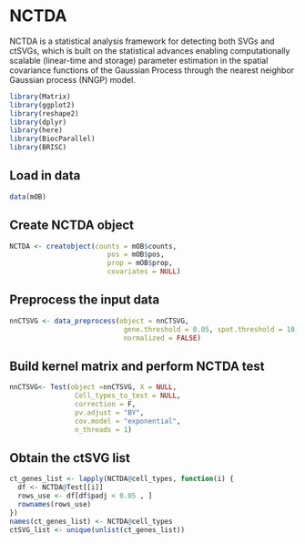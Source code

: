 # NCTDA
NCTDA is a statistical analysis framework for detecting both SVGs and ctSVGs, which is built on the statistical advances enabling computationally scalable (linear-time and storage) parameter estimation in the spatial covariance functions of the Gaussian Process through the nearest neighbor Gaussian process (NNGP) model.
```R
library(Matrix)
library(ggplot2)
library(reshape2)
library(dplyr)
library(here)
library(BiocParallel)
library(BRISC)
```
## Load in data
```R
data(mOB)
```
## Create NCTDA object
```R
NCTDA <- creatobject(counts = mOB$counts,
                        pos = mOB$pos,
                        prop = mOB$prop,
                        covariates = NULL)
```
## Preprocess the input data
```R
nnCTSVG <- data_preprocess(object = nnCTSVG,
                            gene.threshold = 0.05, spot.threshold = 10,
                            normalized = FALSE)
```
## Build kernel matrix and perform NCTDA test
```R
nnCTSVG<- Test(object =nnCTSVG, X = NULL,
                Cell_types_to_test = NULL, 
                correction = F, 
                pv.adjust = "BY",
                cov.model = "exponential",
                n_threads = 1)
```
## Obtain the ctSVG list
```R
ct_genes_list <- lapply(NCTDA@cell_types, function(i) {
  df <- NCTDA@Test[[i]]
  rows_use <- df[df$padj < 0.05 , ]
  rownames(rows_use)
})
names(ct_genes_list) <- NCTDA@cell_types
ctSVG_list <- unique(unlist(ct_genes_list))
```
